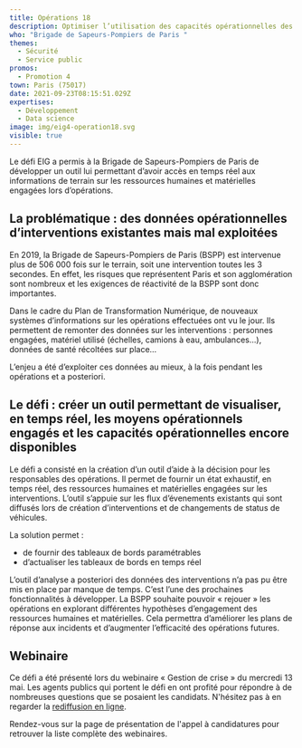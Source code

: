 ```yaml
---
title: Opérations 18
description: Optimiser l’utilisation des capacités opérationnelles des sapeurs-pompiers
who: "Brigade de Sapeurs-Pompiers de Paris "
themes:
  - Sécurité
  - Service public
promos:
  - Promotion 4
town: Paris (75017)
date: 2021-09-23T08:15:51.029Z
expertises:
  - Développement
  - Data science
image: img/eig4-operation18.svg
visible: true
---
```

Le défi EIG a permis à la Brigade de Sapeurs-Pompiers de Paris de développer un outil lui permettant d’avoir accès en temps réel aux informations de terrain sur les ressources humaines et matérielles engagées lors d’opérations.

## La problématique : des données opérationnelles d’interventions existantes mais mal exploitées

En 2019, la Brigade de Sapeurs-Pompiers de Paris (BSPP) est intervenue plus de 506 000 fois sur le terrain, soit une intervention toutes les 3 secondes. En effet, les risques que représentent Paris et son agglomération sont nombreux et les exigences de réactivité de la BSPP sont donc importantes.

Dans le cadre du Plan de Transformation Numérique, de nouveaux systèmes d’informations sur les opérations effectuées ont vu le jour. Ils permettent de remonter des données sur les interventions : personnes engagées, matériel utilisé (échelles, camions à eau, ambulances…), données de santé récoltées sur place…

L’enjeu a été d’exploiter ces données au mieux, à la fois pendant les opérations et a posteriori.

## Le défi : créer un outil permettant de visualiser, en temps réel, les moyens opérationnels engagés et les capacités opérationnelles encore disponibles

Le défi a consisté en la création d’un outil d’aide à la décision pour les responsables des opérations. Il permet de fournir un état exhaustif, en temps réel, des ressources humaines et matérielles engagées sur les interventions. L’outil s’appuie sur les flux d’évenements existants qui sont diffusés lors de création d’interventions et de changements de status de véhicules.

La solution permet :

* de fournir des tableaux de bords paramétrables
* d’actualiser les tableaux de bords en temps réel

L’outil d’analyse a posteriori des données des interventions n’a pas pu être mis en place par manque de temps. C’est l’une des prochaines fonctionnalités à développer. La BSPP souhaite pouvoir « rejouer » les opérations en explorant différentes hypothèses d’engagement des ressources humaines et matérielles. Cela permettra d’améliorer les plans de réponse aux incidents et d’augmenter l’efficacité des opérations futures.

## Webinaire

Ce défi a été présenté lors du webinaire « Gestion de crise » du mercredi 13 mai. Les agents publics qui portent le défi en ont profité pour répondre à de nombreuses questions que se posaient les candidats. N'hésitez pas à en regarder la [rediffusion en ligne](https://app.livestorm.co/demarches-simplifiees/webinaire-eig-2 "Rediffusion du webinaire").

Rendez-vous sur la page de présentation de l'appel à candidatures pour retrouver la liste complète des webinaires.